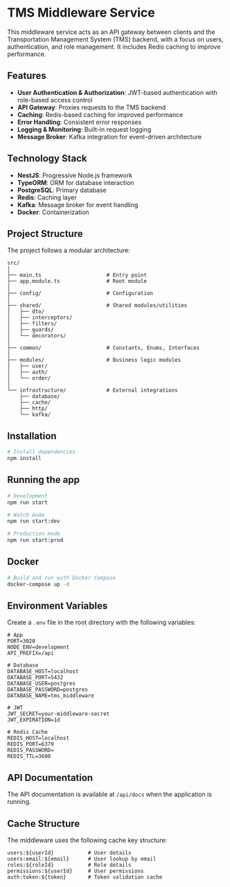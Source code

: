 # TMS Middleware Service

This middleware service acts as an API gateway between clients and the Transportation Management System (TMS) backend, with a focus on users, authentication, and role management. It includes Redis caching to improve performance.

## Features

- **User Authentication & Authorization**: JWT-based authentication with role-based access control
- **API Gateway**: Proxies requests to the TMS backend
- **Caching**: Redis-based caching for improved performance
- **Error Handling**: Consistent error responses
- **Logging & Monitoring**: Built-in request logging
- **Message Broker**: Kafka integration for event-driven architecture

## Technology Stack

- **NestJS**: Progressive Node.js framework
- **TypeORM**: ORM for database interaction
- **PostgreSQL**: Primary database
- **Redis**: Caching layer
- **Kafka**: Message broker for event handling
- **Docker**: Containerization

## Project Structure

The project follows a modular architecture:

```
src/
│
├── main.ts                     # Entry point
├── app.module.ts               # Root module
│
├── config/                     # Configuration
│
├── shared/                     # Shared modules/utilities
│   ├── dto/
│   ├── interceptors/
│   ├── filters/
│   ├── guards/
│   └── decorators/
│
├── common/                     # Constants, Enums, Interfaces
│
├── modules/                    # Business logic modules
│   ├── user/
│   ├── auth/
│   └── order/
│
└── infrastructure/             # External integrations
    ├── database/
    ├── cache/
    ├── http/
    └── kafka/
```

## Installation

```bash
# Install dependencies
npm install
```

## Running the app

```bash
# Development
npm run start

# Watch mode
npm run start:dev

# Production mode
npm run start:prod
```

## Docker

```bash
# Build and run with Docker Compose
docker-compose up -d
```

## Environment Variables

Create a `.env` file in the root directory with the following variables:

```
# App
PORT=3020
NODE_ENV=development
API_PREFIX=/api

# Database
DATABASE_HOST=localhost
DATABASE_PORT=5432
DATABASE_USER=postgres
DATABASE_PASSWORD=postgres
DATABASE_NAME=tms_middleware

# JWT
JWT_SECRET=your-middleware-secret
JWT_EXPIRATION=1d

# Redis Cache
REDIS_HOST=localhost
REDIS_PORT=6379
REDIS_PASSWORD=
REDIS_TTL=3600
```

## API Documentation

The API documentation is available at `/api/docs` when the application is running.

## Cache Structure

The middleware uses the following cache key structure:

```
users:${userId}           # User details
users:email:${email}      # User lookup by email
roles:${roleId}           # Role details
permissions:${userId}     # User permissions
auth:token:${token}       # Token validation cache
```

